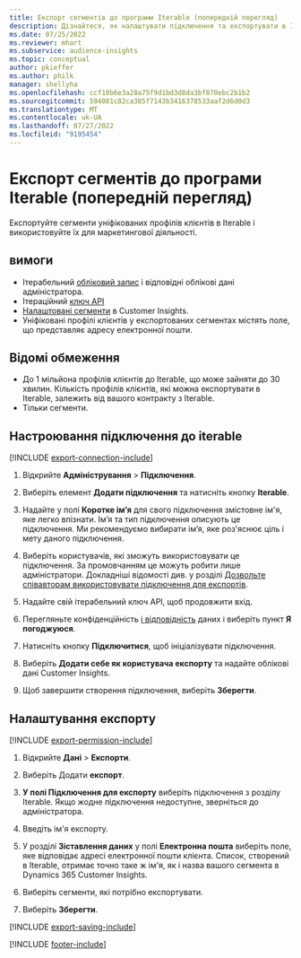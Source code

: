 ```yaml
---
title: Експорт сегментів до програми Iterable (попередній перегляд)
description: Дізнайтеся, як налаштувати підключення та експортувати в Iterable.
ms.date: 07/25/2022
ms.reviewer: mhart
ms.subservice: audience-insights
ms.topic: conceptual
author: pkieffer
ms.author: philk
manager: shellyha
ms.openlocfilehash: ccf10b6e3a28a75f9d1bd3d8da3bf870ebc2b1b2
ms.sourcegitcommit: 594081c82ca385f7143b3416378533aaf2d6d0d3
ms.translationtype: MT
ms.contentlocale: uk-UA
ms.lasthandoff: 07/27/2022
ms.locfileid: "9195454"
---
```

# <a name="export-segments-to-iterable-preview"></a>Експорт сегментів до програми Iterable (попередній перегляд)

Експортуйте сегменти уніфікованих профілів клієнтів в Iterable і використовуйте їх для маркетингової діяльності.

## <a name="prerequisites"></a>вимоги

- Ітерабельний [обліковий запис](https://iterable.com/) і відповідні облікові дані адміністратора.
- Ітераційний [ключ API](https://support.iterable.com/hc/en-us/articles/360043464871)
- [Налаштовані сегменти](segments.md) в Customer Insights.
- Уніфіковані профілі клієнтів у експортованих сегментах містять поле, що представляє адресу електронної пошти.

## <a name="known-limitations"></a>Відомі обмеження

- До 1 мільйона профілів клієнтів до Iterable, що може зайняти до 30 хвилин. Кількість профілів клієнтів, які можна експортувати в Iterable, залежить від вашого контракту з Iterable.
- Тільки сегменти.

## <a name="set-up-connection-to-iterable"></a>Настроювання підключення до iterable

[!INCLUDE [export-connection-include](includes/export-connection-admn.md)]

1. Відкрийте **Адміністрування** > **Підключення**.

1. Виберіть елемент **Додати підключення** та натисніть кнопку **Iterable**.

1. Надайте у полі **Коротке ім’я** для свого підключення змістовне ім'я, яке легко впізнати. Ім’я та тип підключення описують це підключення. Ми рекомендуємо вибирати ім’я, яке роз'яснює ціль і мету даного підключення.

1. Виберіть користувачів, які зможуть використовувати це підключення. За промовчанням це можуть робити лише адміністратори. Докладніші відомості див. у розділі [Дозвольте співавторам використовувати підключення для експортів](connections.md#allow-contributors-to-use-a-connection-for-exports).

1. Надайте свій ітерабельний ключ API, щоб продовжити вхід.

1. Перегляньте конфіденційність [і відповідність](connections.md#data-privacy-and-compliance) даних і виберіть пункт **Я погоджуюся**.

1. Натисніть кнопку **Підключитися**, щоб ініціалізувати підключення.

1. Виберіть **Додати себе як користувача експорту** та надайте облікові дані Customer Insights.

1. Щоб завершити створення підключення, виберіть **Зберегти**.

## <a name="configure-an-export"></a>Налаштування експорту

[!INCLUDE [export-permission-include](includes/export-permission.md)]

1. Відкрийте **Дані** > **Експорти**.

1. Виберіть Додати **експорт**.

1. **У полі Підключення для експорту** виберіть підключення з розділу Iterable. Якщо жодне підключення недоступне, зверніться до адміністратора.

1. Введіть ім'я експорту.

1. У розділі **Зіставлення даних** у полі **Електронна пошта** виберіть поле, яке відповідає адресі електронної пошти клієнта. Список, створений в Iterable, отримає точно таке ж ім'я, як і назва вашого сегмента в Dynamics 365 Customer Insights.

1. Виберіть сегменти, які потрібно експортувати.

1. Виберіть **Зберегти**.

[!INCLUDE [export-saving-include](includes/export-saving.md)]

[!INCLUDE [footer-include](includes/footer-banner.md)]
